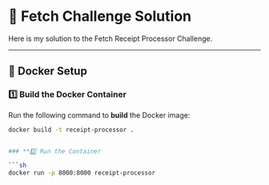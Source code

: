 # 🧾 Fetch Challenge Solution

Here is my solution to the Fetch Receipt Processor Challenge.

---

## 🚀 Docker Setup

### **1️⃣ Build the Docker Container**
Run the following command to **build** the Docker image:
```sh
docker build -t receipt-processor .


### **2️⃣ Run the Container

```sh
docker run -p 8000:8000 receipt-processor

